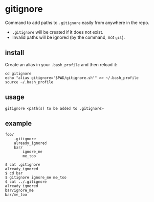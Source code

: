 # gitignore
Command to add paths to `.gitignore` easily from anywhere in the repo.

- `.gitignore` will be created if it does not exist.
- Invalid paths will be ignored (by the command, not `git`).

## install
Create an alias in your `.bash_profile` and then reload it:
```
cd gitignore
echo "alias gitignore='$PWD/gitignore.sh'" >> ~/.bash_profile
source ~/.bash_profile
```

## usage
```
gitignore <path(s) to be added to .gitignore>
```

## example
```
foo/
    .gitignore
    already_ignored
    bar/
        ignore_me
        me_too
```

```
$ cat .gitignore
already_ignored
$ cd bar
$ gitignore ignore_me me_too
$ cat ../.gitignore
already_ignored
bar/ignore_me
bar/me_too
```
